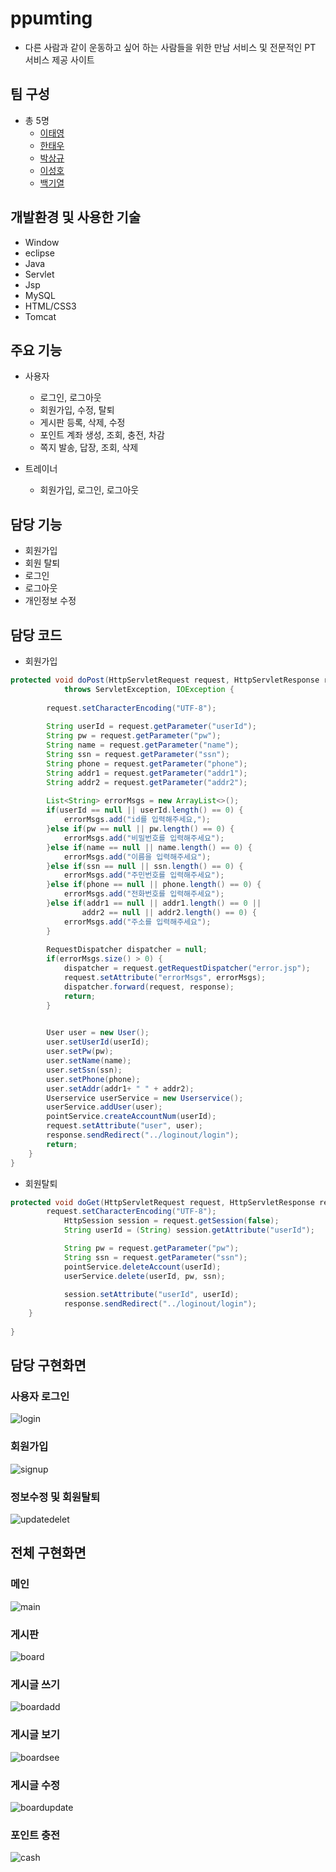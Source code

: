 # ppumting
  *  다른 사람과 같이 운동하고 싶어 하는 사람들을 위한 만남 서비스 및 전문적인 PT 서비스 제공 사이트

## 팀 구성
* 총 5명 
  * [이태영](https://github.com/leetaeyoung123) 
  * [한태우](https://github.com/workhan0918) 
  * [박상규](https://github.com/parkSangGyu98) 
  * [이성호](https://github.com/LeeSeongHo7984)
  * [백기열](https://github.com/BaekKiYeol)
  
## 개발환경 및 사용한 기술
* Window
* eclipse
* Java
* Servlet
* Jsp
* MySQL
* HTML/CSS3
* Tomcat

## 주요 기능
* 사용자
  * 로그인, 로그아웃
  * 회원가입, 수정, 탈퇴
  * 게시판 등록, 삭제, 수정
  * 포인트 계좌 생성, 조회, 충전, 차감
  * 쪽지 발송, 답장, 조회, 삭제
    
* 트레이너
  * 회원가입, 로그인, 로그아웃
  
## 담당 기능
* 회원가입
* 회원 탈퇴
* 로그인
* 로그아웃
* 개인정보 수정

## 담당 코드
* 회원가입
``` java
protected void doPost(HttpServletRequest request, HttpServletResponse response) 
			throws ServletException, IOException {
		
		request.setCharacterEncoding("UTF-8");
		
		String userId = request.getParameter("userId");
		String pw = request.getParameter("pw");
		String name = request.getParameter("name");
		String ssn = request.getParameter("ssn");
		String phone = request.getParameter("phone");
		String addr1 = request.getParameter("addr1");
		String addr2 = request.getParameter("addr2");
		
		List<String> errorMsgs = new ArrayList<>();
		if(userId == null || userId.length() == 0) {
			errorMsgs.add("id를 입력해주세요,");		
		}else if(pw == null || pw.length() == 0) {
			errorMsgs.add("비밀번호를 입력해주세요");
		}else if(name == null || name.length() == 0) {
			errorMsgs.add("이름을 입력해주세요");
		}else if(ssn == null || ssn.length() == 0) {
			errorMsgs.add("주민번호를 입력해주세요");
		}else if(phone == null || phone.length() == 0) {
			errorMsgs.add("전화번호를 입력해주세요");
		}else if(addr1 == null || addr1.length() == 0 || 
				addr2 == null || addr2.length() == 0) {
			errorMsgs.add("주소를 입력해주세요");
		}
		
		RequestDispatcher dispatcher = null;
		if(errorMsgs.size() > 0) {
			dispatcher = request.getRequestDispatcher("error.jsp");
			request.setAttribute("errorMsgs", errorMsgs);
			dispatcher.forward(request, response);
			return;
		}

		
		User user = new User();
		user.setUserId(userId);
		user.setPw(pw);
		user.setName(name);
		user.setSsn(ssn);
		user.setPhone(phone);
		user.setAddr(addr1+ " " + addr2);
		Userservice userService = new Userservice();
		userService.addUser(user);
		pointService.createAccountNum(userId);
		request.setAttribute("user", user);
		response.sendRedirect("../loginout/login");
		return;
	}
}
```

* 회원탈퇴
``` java
protected void doGet(HttpServletRequest request, HttpServletResponse response) throws ServletException, IOException {
		request.setCharacterEncoding("UTF-8");
			HttpSession session = request.getSession(false);
			String userId = (String) session.getAttribute("userId");

			String pw = request.getParameter("pw");
			String ssn = request.getParameter("ssn");
			pointService.deleteAccount(userId);
			userService.delete(userId, pw, ssn);
			
			session.setAttribute("userId", userId);
			response.sendRedirect("../loginout/login");
	}
	
}
```

## 담당 구현화면
### 사용자 로그인

![login](https://user-images.githubusercontent.com/100547893/190106775-c96747f2-dd55-46fd-b41b-b7884d1a5287.png)

### 회원가입

![signup](https://user-images.githubusercontent.com/100547893/190106809-e9281704-0844-4200-8212-9e2e8b8721f4.png)


### 정보수정 및 회원탈퇴


![updatedelet](https://user-images.githubusercontent.com/100547893/190106871-18d676c7-3589-4ac0-ba7c-541e70c4efd5.png)

## 전체 구현화면

### 메인

![main](https://user-images.githubusercontent.com/100547893/190107189-c5e910cd-e5aa-4a39-b76b-0a1a34fe0c12.png)

### 게시판

![board](https://user-images.githubusercontent.com/100547893/190107241-b102c764-2f3c-49d8-afe5-37ace03eb8f3.png)

### 게시글 쓰기

![boardadd](https://user-images.githubusercontent.com/100547893/190107389-11beb464-c8aa-4a04-903a-239442ef7646.png)


### 게시글 보기

![boardsee](https://user-images.githubusercontent.com/100547893/190107420-8b6d7bf5-0aa9-473c-a9e1-51a0d852e8c2.png)


### 게시글 수정

![boardupdate](https://user-images.githubusercontent.com/100547893/190107463-369e336b-1f10-478a-9420-226c16f1304d.png)

### 포인트 충전

![cash](https://user-images.githubusercontent.com/100547893/190107520-b43f6bca-a7b2-426a-a6d6-372237afa134.png)

